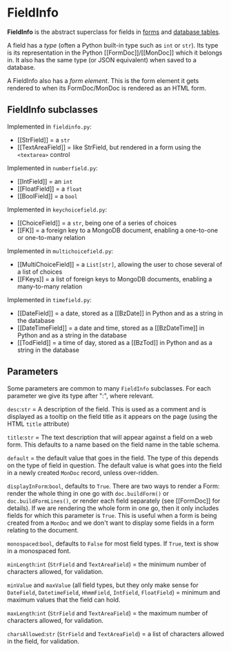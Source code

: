 # FieldInfo

**FieldInfo** is the abstract superclass for fields in [forms](FormDoc) and [database tables](MonDoc).

A field has a *type* (often a Python  built-in type such as `int` or `str`). Its type is its representation in the Python [[FormDoc]]/[[MonDoc]] which it belongs in. It also has the same type (or JSON equivalent) when saved to a database.

A FieldInfo also has a *form element*. This is the form element it gets rendered to when its FormDoc/MonDoc is rendered as an HTML form.

## FieldInfo subclasses


Implemented in `fieldinfo.py`:

* [[StrField]] = a `str`
* [[TextAreaField]] = like StrField, but rendered in a form using the `<textarea>` control


Implemented in `numberfield.py`:

* [[IntField]] = an `int`
* [[FloatField]] = a `float`
* [[BoolField]] = a `bool`

Implemented in `keychoicefield.py`:

* [[ChoiceField]] = a `str`, being one of a series of choices
* [[FK]] = a foreign key to a MongoDB document, enabling a one-to-one or one-to-many relation

Implemented in `multichoicefield.py`:

* [[MultiChoiceField]] = a `List[str]`, allowing the user to chose several of a list of choices
* [[FKeys]] = a list of foreign keys to MongoDB documents, enabling a many-to-many relation

Implemented in `timefield.py`:

* [[DateField]] = a date, stored as a [[BzDate]] in Python and as a string in the database
* [[DateTimeField]] = a date and time, stored as a [[BzDateTime]] in Python and as a string in the database
* [[TodField]] = a time of day, stored as a [[BzTod]] in Python and as a string in the database

## Parameters

Some parameters are common to many `FieldInfo` subclasses. For each parameter we give its type after ":", where relevant.

`desc`:`str` = A description of the field. This is used as a comment and is displayed as a tooltip on the field title as it appears on the page (using the HTML `title` attribute)

`title`:`str` = The text description that will appear against a field on a web form. This defaults to a name based on the field name in the table schema.

`default` = the default value that goes in the field. The type of this depends on the type of field in question. The default value is what goes into the field in a newly created `MonDoc` record, unless over-ridden.

`displayInForm`:`bool`, defaults to `True`. There are two ways to render a Form: render the whole thing in one go with `doc.buildForm()`  or `doc.buildFormLines()`,
or render each field separately (see [[FormDoc]] for details).
If we are rendering the whole form in one go, then it only includes fields for which this parameter is `True`.
This is useful when a form is being created from a `MonDoc` and we don't want to display some fields in a form relating to the document.

`monospaced`:`bool`, defaults to `False` for most field types. If `True`, text is show in a monospaced font.

`minLength`:`int` (`StrField` and `TextAreaField`) = the minimum number of characters allowed,
for validation.

`minValue` and `maxValue` (all field types, but they only make sense for `DateField`, `DatetimeField`, `HhmmField`, `IntField`, `FloatField`) = minimum and maximum values
that the field can hold.

`maxLength`:`int` (`StrField` and `TextAreaField`) = the maximum number of characters allowed,
for validation.

`charsAllowed`:`str` (`StrField` and `TextAreaField`) = a list of characters allowed in the
field, for validation.



